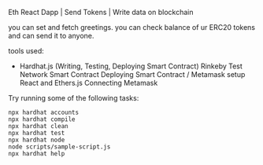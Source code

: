 Eth React Dapp | Send Tokens | Write data on blockchain

you can set and fetch greetings.
you can check balance of ur ERC20 tokens and can send it to anyone.

tools used:
- Hardhat.js (Writing, Testing, Deploying Smart Contract)
Rinkeby Test Network
Smart Contract
Deploying Smart Contract / Metamask setup
React and Ethers.js
Connecting Metamask

Try running some of the following tasks:

```shell
npx hardhat accounts
npx hardhat compile
npx hardhat clean
npx hardhat test
npx hardhat node
node scripts/sample-script.js
npx hardhat help
```
